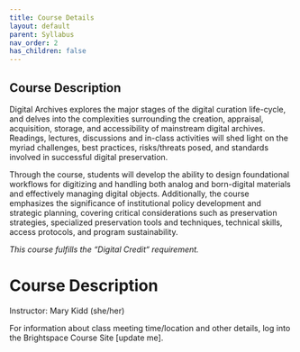 ```yaml
---
title: Course Details
layout: default
parent: Syllabus
nav_order: 2
has_children: false
---
```


## Course Description

<p>Digital Archives explores the major stages of the digital curation life-cycle, and delves into the complexities surrounding the creation, appraisal, acquisition, storage, and accessibility of mainstream digital archives. Readings, lectures, discussions and in-class activities will shed light on the myriad challenges, best practices, risks/threats posed, and standards involved in successful digital preservation.</p>

<p>Through the course, students will develop the ability to design foundational workflows for digitizing and handling both analog and born-digital materials and effectively managing digital objects. Additionally, the course emphasizes the significance of institutional policy development and strategic planning, covering critical considerations such as preservation strategies, specialized preservation tools and techniques, technical skills, access protocols, and program sustainability.</p>

_This course fulfills the “Digital Credit“ requirement._

# Course Description

Instructor: Mary Kidd (she/her)<br>

For information about class meeting time/location and other details, log into the Brightspace Course Site [update me].
